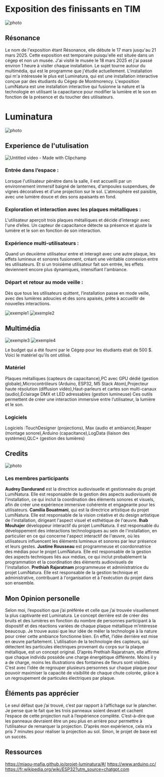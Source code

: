 # Exposition des finissants en TIM

![photo](media/resonance.png)

## Résonance
Le nom de l'exposition étant Résonance, elle débute le 17 mars jusqu'au 21 mars 2025. Cette exposition est temporaire puisqu'elle est située dans un cégep et non un musée. J'ai visité le musée le 18 mars 2025 et j'ai passé environ 1 heure à visiter chaque installation. Le sujet tourne autour du multimédia, qui est le programme que j'étudie actuellement. L'installation qui m'a intéressée le plus est Luminatura, qui est une installation interactive conçue par des étudiants du Cégep de Montmorency. L'exposition LumiNatura est une installation interactive qui fusionne la nature et la technologie en utilisant la capacitance pour modifier la lumière et le son en fonction de la présence et du toucher des utilisateurs.

# Luminatura

![photo](media/experience_luminatura.jpg)

## Experience de l'utulisation

![Untitled video - Made with Clipchamp](https://github.com/user-attachments/assets/a63958f6-5b2c-4564-9f4b-a185fd5ecef6)

### Entrée dans l’espace :
Lorsque l'utilisateur pénètre dans la salle, il est accueilli par un environnement immersif baigné de lanternes, d'ampoules suspendues, de vignes décoratives et d'une projection sur le sol. L'atmosphère est paisible, avec une lumière douce et des sons apaisants en fond.

### Exploration et interaction avec les plaques métalliques :
L'utilisateur aperçoit trois plaques métalliques et décide d’interagir avec l'une d’elles. Un capteur de capacitance détecte sa présence et ajuste la lumière et le son en fonction de son interaction.

### Expérience multi-utilisateurs :
Quand un deuxième utilisateur entre et interagit avec une autre plaque, les effets lumineux et sonores fusionnent, créant une véritable connexion entre les utilisateurs. Et si un troisième utilisateur fait son entrée, les effets deviennent encore plus dynamiques, intensifiant l'ambiance.

### Départ et retour au mode veille : 
Dès que tous les utilisateurs quittent, l’installation passe en mode veille, avec des lumières adoucies et des sons apaisés, prête à accueillir de nouvelles interactions.
<div>
<img src="media/Fleurs_bleue.jpg" alt="exemple1">
<img src="media/fleurs_volantes.jpg" alt="exemple2">
</div>

## Multimédia

<div>
<img src="media/plaque_metal.jpg" alt="exemple3">
<img src="media/sensors_instalation.jpg" alt="exemple4">
</div>

Le budget qui a été fourni par le Cégep pour les étudiants était de 500 $. Voici le matériel qu'ils ont utilisé.

### Matériel
Plaques métalliques (capteurs de capacitance),PC avec GPU dédié (gestion globale),Microcontrôleurs (Arduino, ESP32, M5 Stack Atom),Projecteur haute résolution (diffusion vidéo),Haut-parleurs et cartes son multi-canaux (audio),Éclairage DMX et LED adressables (gestion lumineuse) Ces outils permettent de créer une interaction immersive entre l’utilisateur, la lumière et le son.
### Logiciels
Logiciels :TouchDesigner (projections), Max (audio et ambiance),Reaper (montage sonore),Arduino (capacitance),LogData (liaison des systèmes),QLC+ (gestion des lumières)

## Credits

![photo](media/groupe.jpg)

### Les membres participants
**Audrey Dandurand** est la directrice audiovisuelle et gestionnaire du projet LumiNatura. Elle est responsable de la gestion des aspects audiovisuels de l'installation, ce qui inclut la coordination des éléments sonores et visuels, afin de créer une expérience immersive cohérente et engageante pour les utilisateurs. **Camilia Bouatmani**, qui est la directrice artistique du projet LumiNatura. Elle est responsable de la vision créative et du design artistique de l'installation, dirigeant l'aspect visuel et esthétique de l'œuvre. **Ihab  Mouhajer** développeur interactif du projet LumiNatura. Il est responsable du développement des interactions technologiques au sein de l'installation, en particulier en ce qui concerne l'aspect interactif de l'œuvre, où les utilisateurs influencent les éléments lumineux et sonores par leur présence et leurs gestes. **Justine Rousseau** est programmeuse et coordonnatrice des médias pour le projet LumiNatura. Elle est responsable de la gestion des aspects techniques liés aux médias, ce qui inclut probablement la programmation et la coordination des éléments audiovisuels de l'installation. **Prethiah Rajaratnam** programmeuse et administratrice du projet LumiNatura. Elle est responsable de la gestion technique et administrative, contribuant à l'organisation et à l'exécution du projet dans son ensemble.

## Mon Opinion personelle
Selon moi, l’exposition que j’ai préférée et celle que j’ai trouvée visuellement la plus captivante est Luminatura. Le concept derrière est de créer des bruits et des lumières en fonction du nombre de personnes participant à la dispositif et des réactions variées de chaque plaque métallique m’intéresse beaucoup. Je trouve aussi que leur idée de mêler la technologie à la nature pour créer cette ambiance fonctionne bien. En effet, l’idée derrière est mise en œuvre parfaitement. L’utilisation de la technologie des capteurs, qui détectent les particules électriques provenant du corps sur la plaque métallique, est un concept original. D’après Prethiah Rajaratnam, elle affirme que chaque individu possède une charge énergétique différente. Moins il y a de charge, moins les illustrations des fontaines de fleurs sont visibles. C’est avec l’idée de regrouper plusieurs personnes sur chaque plaque pour pouvoir maximiser la capacité de visibilité de chaque chute colorée, grâce à un regroupement de particules électriques par plaque.

## Éléments pas apprécier
Le seul défaut que j’ai trouvé, c’est par rapport à l’affichage sur le plancher. Je pense que le fait que les trois panneaux soient devant et cachent l’espace de cette projection nuit à l’expérience complète. C’est-à-dire que les panneaux devraient être un peu plus en arrière pour permettre à l’utilisateur de remarquer la projection. D’après mon expérience, cela m’a pris 7 minutes pour réaliser la projection au sol. Sinon, le projet de base est un succès.

## Ressources
<https://miaou-mafia.github.io/projet-luminatura/#/>
<https://www.arduino.cc/>
<https://fr.wikipedia.org/wiki/ESP32?utm_source=chatgpt.com>


